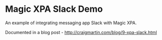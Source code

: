 # Magic XPA Slack Demo

An example of integrating messaging app Slack with Magic XPA.

Documented in a blog post - http://craigmartin.com/blog/9-xpa-slack.html
